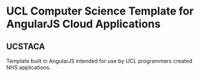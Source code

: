 # UCL Computer Science Template for AngularJS Cloud Applications
## UCSTACA

Template built in AngularJS intended for use by UCL programmers created NHS applications.